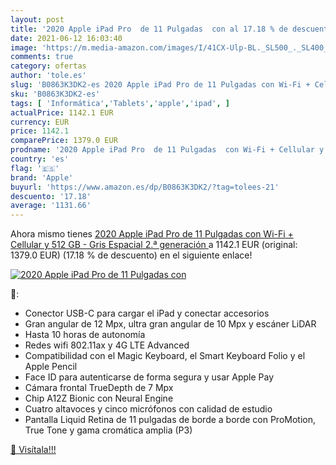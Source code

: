 ```yaml
---
layout: post
title: '2020 Apple iPad Pro  de 11 Pulgadas  con al 17.18 % de descuento'
date: 2021-06-12 16:03:40
image: 'https://m.media-amazon.com/images/I/41CX-Ulp-BL._SL500_._SL400_.jpg'
comments: true
category: ofertas
author: 'tole.es'
slug: 'B0863K3DK2-es 2020 Apple iPad Pro de 11 Pulgadas con Wi-Fi + Cellular y...'
sku: 'B0863K3DK2-es'
tags: [ 'Informática','Tablets','apple','ipad', ]
actualPrice: 1142.1 EUR
currency: EUR
price: 1142.1
comparePrice: 1379.0 EUR
prodname: '2020 Apple iPad Pro  de 11 Pulgadas  con Wi-Fi + Cellular y 512 GB  - Gris Espacial  2.ª generación '
country: 'es'
flag: '🇪🇸'
brand: 'Apple'
buyurl: 'https://www.amazon.es/dp/B0863K3DK2/?tag=tolees-21'
descuento: '17.18'
average: '1131.66'
---
```


Ahora mismo tienes [2020 Apple iPad Pro  de 11 Pulgadas  con Wi-Fi + Cellular y 512 GB  - Gris Espacial  2.ª generación ](https://www.amazon.es/dp/B0863K3DK2/?tag=tolees-21) a 1142.1 EUR (original: 1379.0 EUR) (17.18 %  de descuento) en el siguiente enlace!

[![2020 Apple iPad Pro  de 11 Pulgadas  con](https://m.media-amazon.com/images/I/41CX-Ulp-BL._SL500_._SL400_.jpg)](https://www.amazon.es/dp/B0863K3DK2/?tag=tolees-21)

🔎:

- Conector USB-C para cargar el iPad y conectar accesorios
- Gran angular de 12 Mpx, ultra gran angular de 10 Mpx y escáner LiDAR
- Hasta 10 horas de autonomía
- Redes wifi 802.11ax y 4G LTE Advanced
- Compatibilidad con el Magic Keyboard, el Smart Keyboard Folio y el Apple Pencil
- Face ID para autenticarse de forma segura y usar Apple Pay
- Cámara frontal TrueDepth de 7 Mpx
- Chip A12Z Bionic con Neural Engine
- Cuatro altavoces y cinco micrófonos con calidad de estudio
- Pantalla Liquid Retina de 11 pulgadas de borde a borde con ProMotion, True Tone y gama cromática amplia (P3)

[🛒 Visítala!!!](https://www.amazon.es/dp/B0863K3DK2/?tag=tolees-21)
